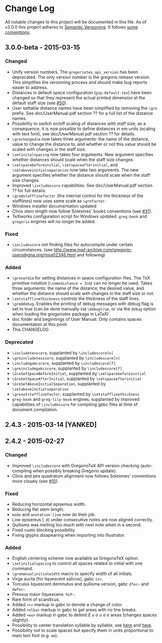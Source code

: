 # Change Log
All notable changes to this project will be documented in this file.
As of v3.0.0 this project adheres to [Semantic Versioning](http://semver.org/). It follows [some conventions](http://keepachangelog.com/).


## 3.0.0-beta - 2015-03-15
### Changed
- Unify version numbers. The `gregoriotex_api_version` has been deprecated. The only version number is the gregorio release version. This simplifies the versioning process and should make bug reports easier to address.
- Distances in default space configuration (`gsp-default.tex`) have been changed so that they represent the actual printed dimension at the default staff size (see [#50](https://github.com/gregorio-project/gregorio/issues/50)).
- User settable distance names have been simplified by removing the `\gre` prefix.  See doc/UserManual.pdf section ?? for a full list of the distance names.
- Possibility to switch on/off scaling of distances with staff size, as a consequence, it is now possible to define distances in em units (scaling with text font), see doc/UserManual.pdf section ?? for details.
- `\grechangedim` now takes three arguments: the name of the distance, value to change the distance to, and whether or not this value should be scaled with changes in the staff size.
- `\setinitalspacing` now takes four arguments.  New argument specifies whether distances should scale when the staff size changes.
- `\setspacebeforeinitial`, `\setspaceafterinitial`, and `\setaboveinitialseparation` now take two arguments.  The new argument specifies whether the distance should scale when the staff size changes.
- Improved `\includescore` capabilities.  See doc/UserManual.pdf section ?? for full details.
- `\gre@stafflinefactor` (the internal control for the thickness of the stafflines) now uses same scale as `\grefactor`.
- Windows installer documentation updated
- Clivis stem length now follow Solesmes' books conventions (see [#31](https://github.com/gregorio-project/gregorio/issues/31)).
- TeXworks configuration script for Windows updated.  `greg-book` and `gregorio` engines will no longer be added.

### Fixed
- `\includescore` not finding files for autocompile under certain circumstances.  (see http://www.mail-archive.com/gregorio-users@gna.org/msg02346.html and following)

### Added
- `\gresetdim` for setting distances in space configuration files.  The TeX primitive notation (`\somedistance = 3cm`) can no longer be used.  Takes three arguments: the name of the distance, the desired value, and whether the distance should scale with changes in the staff size or not.
- `\setstafflinethickness` controls the thickness of the staff lines.
- `\gre@debug`.  Enables the printing of debug messages with debug flag is set to true (can be done manually via `\debugtrue`, or via the `debug` option when loading the gregoriotex package in LaTeX)
- doc folder and beginnings of User Manual.  Only contains spaces documentation at this point.
- This CHANGELOG

### Deprecated
- `\includetexscore`, supplanted by `\includescore[n]`
- `\greincludetexscore`, supplanted by `\includescore[n]`
- `\includegabcscore`, supplanted by `\includescore[f]`
- `\greincludegabcscore`, supplanted by `\includescore[f]`
- `\GreSetSpaceBeforeInitial`, supplanted by `\setspacebeforeinitial`
- `\GreSetSpaceAfterInitial`, supplanted by `\setspaceafterinitial`
- `\GreSetAboveInitialSeparation`, supplanted by `\setaboveinitialseparation`
- `\gresetstafflinefactor`, supplanted by `\setstafflinethickness`
- `greg-book` and `greg-lily-book` engines, supplanted by improved capabilities of `\includescore` for compiling gabc files at time of document compilation.

## 2.4.3 - 2015-03-14 [YANKED]

## 2.4.2 - 2015-02-27
### Changed
- Improved `\includescore` with GregorioTeX API version checking (auto-compiling when possibly breaking Gregorio update).
- Clivis and pes quadratum alignment now follows Solesmes' conventions more closely (see [#10](https://github.com/gregorio-project/gregorio/issues/10)).

### Fixed
- Reducing horizontal episemus width.
- Reducing flat stem length.
- `mode` and `anotation-line` now do their job.
- Low episemus (`_0`) under consecutive notes are now aligned correctly.
- Quilisma was melting too much with next note when in a second.
- Fixed custo blocking possibility.
- Fixing glyphs disapearing when importing into Illustrator.

### Added
- English centering scheme now available as GregorioTeX option.
- `\setinitialspacing` to control all spaces related to initial with one command.
- `\gremanualinitialwidth` macro to specify width of all initials.
- Virga aucta (for liquescent salicus), gabc `iv>`.
- Torculus liquescent deminutus and quilisma version, gabc `dfec~` and `dwfec~`.
- Pressus maior liquescens: `hof~`.
- Rare form of scandicus.
- Added `<c>` markup in gabc to denote a change of color.
- Added `<nlba>` markup in gabc to get areas with no line breaks.
- Added `<eu>` markup in gabc to delimit _E u o u a e_ areas (changes spaces slightly).
- Possibility to center translation syllable by syllable, see [here](https://www.mail-archive.com/gregorio-users@gna.org/msg01760.html) and [here](https://www.mail-archive.com/gregorio-users@gna.org/msg01783.html).
- Possibility not to scale spaces but specify them in units proportional to main text font (e.g. `em`).
